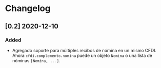 # Changelog

## [0.2] 2020-12-10
### Added
- Agregado soporte para múltiples recibos de nómina en un mismo CFDI. Ahora 
  `cfdi.complemento.nomina` puede un objeto `Nomina` o una lista de nóminas 
  `[Nomina, ...]`.